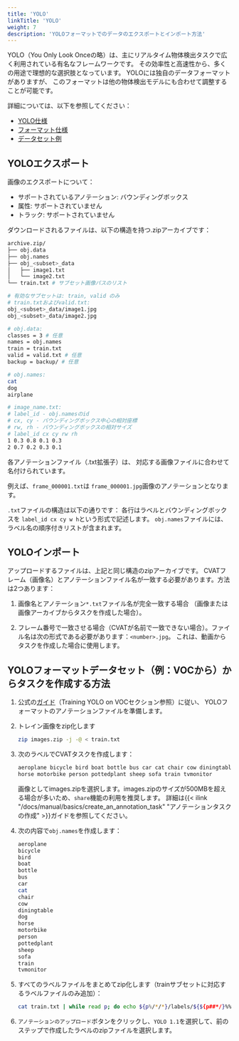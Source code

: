 ```yaml
---
title: 'YOLO'
linkTitle: 'YOLO'
weight: 7
description: 'YOLOフォーマットでのデータのエクスポートとインポート方法'
---
```


YOLO（You Only Look Onceの略）は、主にリアルタイム物体検出タスクで広く利用されている有名なフレームワークです。
その効率性と高速性から、多くの用途で理想的な選択肢となっています。
YOLOには独自のデータフォーマットがありますが、
このフォーマットは他の物体検出モデルにも合わせて調整することが可能です。

詳細については、以下を参照してください：

- [YOLO仕様](https://pjreddie.com/darknet/yolo/)
- [フォーマット仕様](https://github.com/AlexeyAB/darknet#how-to-train-to-detect-your-custom-objects)
- [データセット例](https://github.com/cvat-ai/datumaro/tree/v0.3/tests/assets/yolo_dataset)

## YOLOエクスポート

画像のエクスポートについて：

- サポートされているアノテーション: バウンディングボックス
- 属性: サポートされていません
- トラック: サポートされていません

ダウンロードされるファイルは、以下の構造を持つ.zipアーカイブです：

```bash
archive.zip/
├── obj.data
├── obj.names
├── obj_<subset>_data
│   ├── image1.txt
│   └── image2.txt
└── train.txt # サブセット画像パスのリスト

# 有効なサブセットは: train, valid のみ
# train.txtおよびvalid.txt:
obj_<subset>_data/image1.jpg
obj_<subset>_data/image2.jpg

# obj.data:
classes = 3 # 任意
names = obj.names
train = train.txt
valid = valid.txt # 任意
backup = backup/ # 任意

# obj.names:
cat
dog
airplane

# image_name.txt:
# label_id - obj.namesのid
# cx, cy - バウンディングボックス中心の相対座標
# rw, rh - バウンディングボックスの相対サイズ
# label_id cx cy rw rh
1 0.3 0.8 0.1 0.3
2 0.7 0.2 0.3 0.1
```

各アノテーションファイル（.txt拡張子）は、
対応する画像ファイルに合わせて名付けられています。

例えば、`frame_000001.txt`は
`frame_000001.jpg`画像のアノテーションとなります。

`.txt`ファイルの構造は以下の通りです：
各行はラベルとバウンディングボックスを
`label_id cx cy w h`という形式で記述します。
`obj.names`ファイルには、ラベル名の順序付きリストが含まれます。

## YOLOインポート

アップロードするファイルは、上記と同じ構造のzipアーカイブです。
CVATフレーム（画像名）とアノテーションファイル名が一致する必要があります。方法は2つあります：

1. 画像名とアノテーション`*.txt`ファイル名が完全一致する場合
   （画像または画像アーカイブからタスクを作成した場合）。

1. フレーム番号で一致させる場合（CVATが名前で一致できない場合）。ファイル名は次の形式である必要があります：`<number>.jpg`。
   これは、動画からタスクを作成した場合に使用します。

## YOLOフォーマットデータセット（例：VOCから）からタスクを作成する方法

1. 公式の[ガイド](https://pjreddie.com/darknet/yolo/)（Training YOLO on VOCセクション参照）に従い、
   YOLOフォーマットのアノテーションファイルを準備します。

1. トレイン画像をzip化します

   ```bash
   zip images.zip -j -@ < train.txt
   ```

1. 次のラベルでCVATタスクを作成します：

   ```bash
   aeroplane bicycle bird boat bottle bus car cat chair cow diningtable dog
   horse motorbike person pottedplant sheep sofa train tvmonitor
   ```

   画像としてimages.zipを選択します。images.zipのサイズが500MBを超える場合が多いため、`share`機能の利用を推奨します。
   詳細は{{< ilink "/docs/manual/basics/create_an_annotation_task" "アノテーションタスクの作成" >}}ガイドを参照してください。

1. 次の内容で`obj.names`を作成します：

   ```bash
   aeroplane
   bicycle
   bird
   boat
   bottle
   bus
   car
   cat
   chair
   cow
   diningtable
   dog
   horse
   motorbike
   person
   pottedplant
   sheep
   sofa
   train
   tvmonitor
   ```

1. すべてのラベルファイルをまとめてzip化します（trainサブセットに対応するラベルファイルのみ追加）：

   ```bash
   cat train.txt | while read p; do echo ${p%/*/*}/labels/${${p##*/}%%.*}.txt; done | zip labels.zip -j -@ obj.names
   ```

1. `アノテーションのアップロード`ボタンをクリックし、`YOLO 1.1`を選択して、前のステップで作成したラベルのzipファイルを選択します。